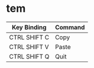 # tem

| Key Binding | Command  |
|---|---|
| CTRL SHIFT C  | Copy |
| CTRL SHIFT V  | Paste |
| CTRL SHIFT Q  | Quit |
